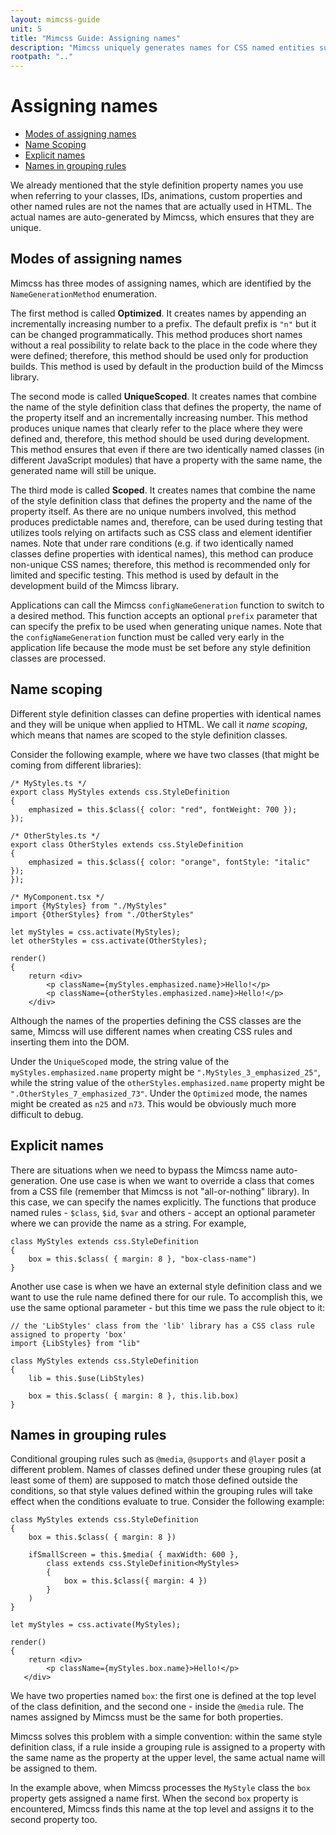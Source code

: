 ```yaml
---
layout: mimcss-guide
unit: 5
title: "Mimcss Guide: Assigning names"
description: "Mimcss uniquely generates names for CSS named entities such as classes, element identifiers, custom variables, animations, counters, grid lines and grid areas."
rootpath: ".."
---
```


# Assigning names

* [Modes of assigning names](#modes-of-assigning-names)
* [Name Scoping](#name-scoping)
* [Explicit names](#explicit-names)
* [Names in grouping rules](#names-in-grouping-rules)

We already mentioned that the style definition property names you use when referring to your classes, IDs, animations, custom properties and other named rules are not the names that are actually used in HTML. The actual names are auto-generated by Mimcss, which ensures that they are unique.

## Modes of assigning names
Mimcss has three modes of assigning names, which are identified by the `NameGenerationMethod` enumeration.

The first method is called **Optimized**. It creates names by appending an incrementally increasing number to a prefix. The default prefix is `"n"` but it can be changed programmatically. This method produces short names without a real possibility to relate back to the place in the code where they were defined; therefore, this method should be used only for production builds. This method is used by default in the production build of the Mimcss library.

The second mode is called **UniqueScoped**. It creates names that combine the name of the style definition class that defines the property, the name of the property itself and an incrementally increasing number. This method produces unique names that clearly refer to the place where they were defined and, therefore, this method should be used during development. This method ensures that even if there are two identically named classes (in different JavaScript modules) that have a property with the same name, the generated name will still be unique.

The third mode is called **Scoped**. It creates names that combine the name of the style definition class that defines the property and the name of the property itself. As there are no unique numbers involved, this method produces predictable names and, therefore, can be used during testing that utilizes tools relying on artifacts such as CSS class and element identifier names. Note that under rare conditions (e.g. if two identically named classes define properties with identical names), this method can produce non-unique CSS names; therefore, this method is recommended only for limited and specific testing.  This method is used by default in the development build of the Mimcss library.

Applications can call the Mimcss `configNameGeneration` function to switch to a desired method. This function accepts an optional `prefix` parameter that can specify the prefix to be used when generating unique names. Note that the `configNameGeneration` function must be called very early in the application life because the mode must be set before any style definition classes are processed.

## Name scoping
Different style definition classes can define properties with identical names and they will be unique when applied to HTML. We call it *name scoping*, which means that names are scoped to the style definition classes.

Consider the following example, where we have two classes (that might be coming from different libraries):

```tsx
/* MyStyles.ts */
export class MyStyles extends css.StyleDefinition
{
    emphasized = this.$class({ color: "red", fontWeight: 700 });
});

/* OtherStyles.ts */
export class OtherStyles extends css.StyleDefinition
{
    emphasized = this.$class({ color: "orange", fontStyle: "italic" });
});

/* MyComponent.tsx */
import {MyStyles} from "./MyStyles"
import {OtherStyles} from "./OtherStyles"

let myStyles = css.activate(MyStyles);
let otherStyles = css.activate(OtherStyles);

render()
{
    return <div>
        <p className={myStyles.emphasized.name}>Hello!</p>
        <p className={otherStyles.emphasized.name}>Hello!</p>
    </div>
```

Although the names of the properties defining the CSS classes are the same, Mimcss will use different names when creating CSS rules and inserting them into the DOM.

Under the `UniqueScoped` mode, the string value of the `myStyles.emphasized.name` property might be `".MyStyles_3_emphasized_25"`, while the string value of the `otherStyles.emphasized.name` property might be `".OtherStyles_7_emphasized_73"`. Under the `Optimized` mode, the names might be created as `n25` and `n73`. This would be obviously much more difficult to debug.

## Explicit names
There are situations when we need to bypass the Mimcss name auto-generation. One use case is when we want to override a class that comes from a CSS file (remember that Mimcss is not "all-or-nothing" library). In this case, we can specify the names explicitly. The functions that produce named rules - `$class`, `$id`, `$var` and others - accept an optional parameter where we can provide the name as a string. For example,

```tsx
class MyStyles extends css.StyleDefinition
{
    box = this.$class( { margin: 8 }, "box-class-name")
}
```

Another use case is when we have an external style definition class and we want to use the rule name defined there for our rule. To accomplish this, we use the same optional parameter - but this time we pass the rule object to it:

```tsx
// the 'LibStyles' class from the 'lib' library has a CSS class rule assigned to property 'box'
import {LibStyles} from "lib"

class MyStyles extends css.StyleDefinition
{
    lib = this.$use(LibStyles)

    box = this.$class( { margin: 8 }, this.lib.box)
}
```

## Names in grouping rules
Conditional grouping rules such as `@media`, `@supports` and `@layer` posit a different problem. Names of classes defined under these grouping rules (at least some of them) are supposed to match those defined outside the conditions, so that style values defined within the grouping rules will take effect when the conditions evaluate to true. Consider the following example:

```tsx
class MyStyles extends css.StyleDefinition
{
    box = this.$class( { margin: 8 })

    ifSmallScreen = this.$media( { maxWidth: 600 },
        class extends css.StyleDefinition<MyStyles>
        {
            box = this.$class({ margin: 4 })
        }
    )
}

let myStyles = css.activate(MyStyles);

render()
{
    return <div>
        <p className={myStyles.box.name}>Hello!</p>
   </div>
```

We have two properties named `box`: the first one is defined at the top level of the class definition, and the second one - inside the `@media` rule. The names assigned by Mimcss must be the same for both properties.

Mimcss solves this problem with a simple convention: within the same style definition class, if a rule inside a grouping rule is assigned to a property with the same name as the property at the upper level, the same actual name will be assigned to them.

In the example above, when Mimcss processes the `MyStyle` class the `box` property gets assigned a name first. When the second `box` property is encountered, Mimcss finds this name at the top level and assigns it to the second property too.

